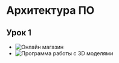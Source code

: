 # Архитектура ПО 
## Урок 1
* <image src="архитектура_по:/lesson1/src/main/java/org/gb/lesson1/images/1.png" alt="Онлайн магазин">
* <image src="архитектура_по:/lesson1/src/main/java/org/gb/lesson1/images/1.png" alt="Программа работы с 3D моделями">

